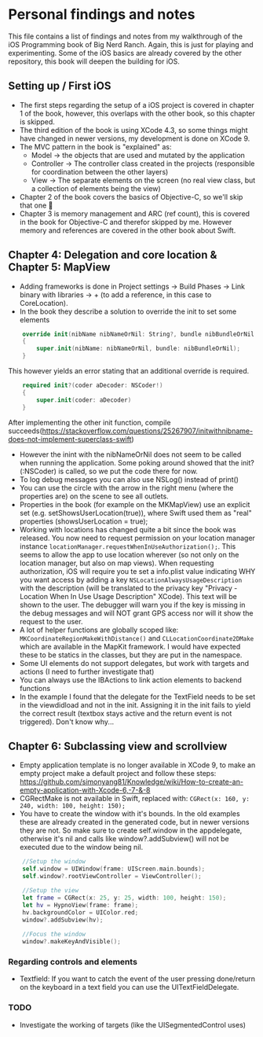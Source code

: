 # Personal findings and notes
This file contains a list of findings and notes from my walkthrough of the iOS Programming book of Big Nerd Ranch. Again, this is just for playing and experimenting. Some of the iOS basics are already covered by the other repository, this book will deepen the building for iOS.

## Setting up / First iOS
- The first steps regarding the setup of a iOS project is covered in chapter 1 of the book, however, this overlaps with the other book, so this chapter is skipped.
- The third edition of the book is using XCode 4.3, so some things might have changed in newer versions, my development is done on XCode 9.
- The MVC pattern in the book is "explained" as: 
    - Model -> the objects that are used and mutated by the application
    - Controller -> The controller class created in the projects (responsible for coordination between the other layers)
    - View -> The separate elements on the screen (no real view class, but a collection of elements being the view)
- Chapter 2 of the book covers the basics of Objective-C, so we'll skip that one 🤠
- Chapter 3 is memory management and ARC (ref count), this is covered in the book for Objective-C and therefor skipped by me. However memory and references are covered in the other book about Swift.

## Chapter 4: Delegation and core location & Chapter 5: MapView
- Adding frameworks is done in Project settings -> Build Phases -> Link binary with libraries -> + (to add a reference, in this case to CoreLocation).
- In the book they describe a solution to override the init to set some elements
```swift
    override init(nibName nibNameOrNil: String?, bundle nibBundleOrNil: Bundle?)
	{
		super.init(nibName: nibNameOrNil, bundle: nibBundleOrNil);
	}
```
This however yields an error stating that an additional override is required.
```swift	
	required init?(coder aDecoder: NSCoder!)
	{
		super.init(coder: aDecoder)
	}
```
After implementing the other init function, compile succeeds(https://stackoverflow.com/questions/25267907/initwithnibname-does-not-implement-superclass-swift)
- However the inint with the nibNameOrNil does not seem to be called when running the application. Some poking around showed that the init?(:NSCoder) is called, so we put the code there for now.
- To log debug messages you can also use NSLog() instead of print()
- You can use the circle with the arrow in the right menu (where the properties are) on the scene to see all outlets.
- Properties in the book (for example on the MKMapView) use an explicit set (e.g. setShowsUserLocation(true)), where Swift used them as "real" properties (showsUserLocation = true);
- Working with locations has changed quite a bit since the book was released. You now need to request permission on your location manager instance ```locationManager.requestWhenInUseAuthorization();```. This seems to allow the app to use location wherever (so not only on the location manager, but also on map views). When requesting authorization, iOS will require you te set a info.plist value indicating WHY you want access by adding a key ```NSLocationAlwaysUsageDescription``` with the description (will be translated to the privacy key "Privacy - Location When In Use Usage Description" XCode). This text will be shown to the user. The debugger will warn you if the key is missing in the debug messages and will NOT grant GPS access nor will it show the request to the user.
- A lot of helper functions are globally scoped like: ```MKCoordinateRegionMakeWithDistance()``` and ```CLLocationCoordinate2DMake``` which are available in the MapKit framework. I would have expected these to be statics in the classes, but they are put in the namespace.
- Some UI elements do not support delegates, but work with targets and actions (I need to further investigate that)
- You can always use the IBActions to link action elements to backend functions
- In the example I found that the delegate for the TextField needs to be set in the viewdidload and not in the init. Assigning it in the init fails to yield the correct result (textbox stays active and the return event is not triggered). Don't know why...

## Chapter 6: Subclassing view and scrollview
- Empty application template is no longer available in XCode 9, to make an empty project make a default project and follow these steps: https://github.com/simonyang81/Knowledge/wiki/How-to-create-an-empty-application-with-Xcode-6,-7-&-8
- CGRectMake is not available in Swift, replaced with: ```CGRect(x: 160, y: 240, width: 100, height: 150);```
- You have to create the window with it's bounds. In the old examples these are already created in the generated code, but in newer versions they are not. So make sure to create self.window in the appdelegate, otherwise it's nil and calls like window?.addSubview() will not be executed due to the window being nil.
```swift
	//Setup the window
	self.window = UIWindow(frame: UIScreen.main.bounds);
	self.window?.rootViewController = ViewController();

	//Setup the view
	let frame = CGRect(x: 25, y: 25, width: 100, height: 150);
	let hv = HypnoView(frame: frame);
	hv.backgroundColor = UIColor.red;
	window?.addSubview(hv);
		
	//Focus the window
	window?.makeKeyAndVisible();
```

### Regarding controls and elements
- Textfield: If you want to catch the event of the user pressing done/return on the keyboard in a text field you can use the UITextFieldDelegate.


### TODO
- Investigate the working of targets (like the UISegmentedControl uses)